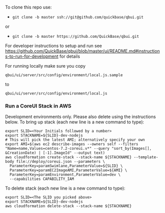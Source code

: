 To clone this repo use:

* `git clone -b master ssh://git@github.com/quickbase/qbui.git`

or

* `git clone -b master https://github.com/QuickBase/qbui.git`


For developer instructions to setup and run see <https://github.com/QuickBase/qbui/blob/master/ui/README.md#instructions-to-run-for-development> for details

For running locally make sure you copy

 `qbui/ui/server/src/config/environment/local.js.sample`

 to

 `qbui/ui/server/src/config/environment/local.js`

### Run a CoreUI Stack in AWS
Development environments only.  Please also delete using the instructions below.
To bring up stack (each new line is a new command to type):
```
export SLID=<Your Initials followed by a number>
export STACKNAME=${SLID}-dev-nodejs
# This will pick the latest AMI; alternatively specify your own
export AMI=$(aws ec2 describe-images --owners self --filters "Name=name,Values=centos-7.2-coreui.v*" --query "sort_by(Images[], &CreationDate) | [-1].ImageId" --output text)
aws cloudformation create-stack --stack-name ${STACKNAME} --template-body file://deploy/coreui.json --parameters \
  ParameterKey=paramSwimlane,ParameterValue=${SLID} \
  ParameterKey=paramEC2ImageAMI,ParameterValue=${AMI} \
  ParameterKey=paramEnvironment,ParameterValue=dev \
  --capabilities CAPABILITY_IAM
```

To delete stack (each new line is a new command to type):
```
export SLID=<The SLID you picked above>
export STACKNAME=${SLID}-dev-nodejs
aws cloudformation delete-stack --stack-name ${STACKNAME}
```
